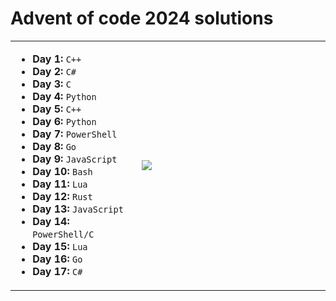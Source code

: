 <h1>Advent of code 2024 solutions</h1>
<table width="100%">
  <tr>
    <td width="40%">
      <!-- First column content -->
      <ul>
        <li><strong>Day 1:</strong> <code>C++</code></li>
        <li><strong>Day 2:</strong> <code>C#</code></li>
        <li><strong>Day 3:</strong> <code>C</code></li>
        <li><strong>Day 4:</strong> <code>Python</code></li>
        <li><strong>Day 5:</strong> <code>C++</code></li>
        <li><strong>Day 6:</strong> <code>Python</code></li>
        <li><strong>Day 7:</strong> <code>PowerShell</code></li>
        <li><strong>Day 8:</strong> <code>Go</code></li>
        <li><strong>Day 9:</strong> <code>JavaScript</code></li>
        <li><strong>Day 10:</strong> <code>Bash</code></li>
        <li><strong>Day 11:</strong> <code>Lua</code></li>
        <li><strong>Day 12:</strong> <code>Rust</code></li>
        <li><strong>Day 13:</strong> <code>JavaScript</code></li>
        <li><strong>Day 14:</strong> <code>PowerShell/C</code></li>
        <li><strong>Day 15:</strong> <code>Lua</code></li>
        <li><strong>Day 16:</strong> <code>Go</code></li>
        <li><strong>Day 17:</strong> <code>C#</code></li>
      </ul>
    </td>
    <td width="60%">
      <!-- Second column content -->
      <picture>
        <img src="https://github-readme-stats.vercel.app/api/top-langs?username=nunocambero&layout=pie&theme=dark&langs_count=28&exclude_repo=Marks-Manager,Graphing-Calculator"/>
      </picture>
    </td>
  </tr>
</table>

